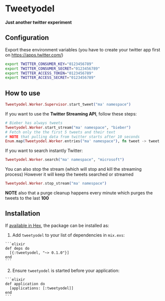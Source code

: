 # Tweetyodel

**Just another twitter experiment**

## Configuration

Export these environment variables (you have to create your twitter app first on https://apps.twitter.com/)

```bash
export TWITTER_CONSUMER_KEY="0123456789"
export TWITTER_CONSUMER_SECRET="0123456789"
export TWITTER_ACCESS_TOKEN="0123456789"
export TWITTER_ACCESS_SECRET="0123456789"
```

## How to use

```elixir
Tweetyodel.Worker.Supervisor.start_tweet("ma' namespace")
```

If you want to use the **Twitter Streaming API**, follow these steps:

```elixir
# Bieber has always tweets
Tweetyodel.Worker.start_stream("ma' namespace", "bieber")
# Fetch only the the first 5 tweets and their text
# NOTE that pulling data from twitter starts after 10 seconds
Enum.map(Tweetyodel.Worker.entries("ma' namespace"), fn tweet -> tweet.text end) |> Enum.take(5)
```

If you want to search instantly Twitter:

```elixir
Tweetyodel.Worker.search("ma' namespace", "microsoft")
```

You can also stop the stream (which will stop and kill the streaming process)
However it will keep the tweets searched or streamed
```elixir
Tweetyodel.Worker.stop_stream("ma' namespace")
```

**NOTE** also that a purge cleanup happens every minute which purges the tweets to the last **100**

## Installation

If [available in Hex](https://hex.pm/docs/publish), the package can be installed as:

  1. Add `tweetyodel` to your list of dependencies in `mix.exs`:

    ```elixir
    def deps do
      [{:tweetyodel, "~> 0.1.0"}]
    end
    ```

  2. Ensure `tweetyodel` is started before your application:

    ```elixir
    def application do
      [applications: [:tweetyodel]]
    end
    ```

